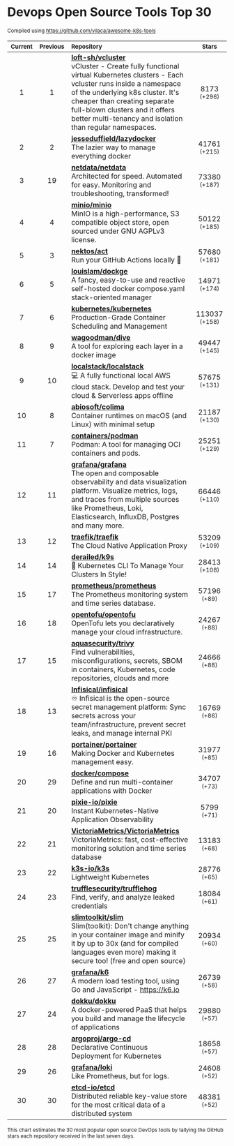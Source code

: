 # Devops Open Source Tools Top 30
<sup>Compiled using https://github.com/vilaca/awesome-k8s-tools</sup>
<div align="center">

|<sub>Current</sub>|<sub>Previous</sub>|<sub>Repository</sub>|<sub>Stars</sub>|
|:---:|:---:|:---|:---:|
|1|1|[**loft-sh/vcluster**](https://github.com/loft-sh/vcluster)<br/>vCluster - Create fully functional virtual Kubernetes clusters - Each vcluster runs inside a namespace of the underlying k8s cluster. It's cheaper than creating separate full-blown clusters and it offers better multi-tenancy and isolation than regular namespaces.|8173 <sup>(+296)</sup>|
|2|2|[**jesseduffield/lazydocker**](https://github.com/jesseduffield/lazydocker)<br/>The lazier way to manage everything docker|41761 <sup>(+215)</sup>|
|3|19|[**netdata/netdata**](https://github.com/netdata/netdata)<br/>Architected for speed. Automated for easy. Monitoring and troubleshooting, transformed!|73380 <sup>(+187)</sup>|
|4|4|[**minio/minio**](https://github.com/minio/minio)<br/>MinIO is a high-performance, S3 compatible object store, open sourced under GNU AGPLv3 license.|50122 <sup>(+185)</sup>|
|5|3|[**nektos/act**](https://github.com/nektos/act)<br/>Run your GitHub Actions locally 🚀|57680 <sup>(+181)</sup>|
|6|5|[**louislam/dockge**](https://github.com/louislam/dockge)<br/>A fancy, easy-to-use and reactive self-hosted docker compose.yaml stack-oriented manager|14971 <sup>(+174)</sup>|
|7|6|[**kubernetes/kubernetes**](https://github.com/kubernetes/kubernetes)<br/>Production-Grade Container Scheduling and Management|113037 <sup>(+158)</sup>|
|8|9|[**wagoodman/dive**](https://github.com/wagoodman/dive)<br/>A tool for exploring each layer in a docker image|49447 <sup>(+145)</sup>|
|9|10|[**localstack/localstack**](https://github.com/localstack/localstack)<br/>💻 A fully functional local AWS cloud stack. Develop and test your cloud & Serverless apps offline|57675 <sup>(+131)</sup>|
|10|8|[**abiosoft/colima**](https://github.com/abiosoft/colima)<br/>Container runtimes on macOS (and Linux) with minimal setup|21187 <sup>(+130)</sup>|
|11|7|[**containers/podman**](https://github.com/containers/podman)<br/>Podman: A tool for managing OCI containers and pods.|25251 <sup>(+129)</sup>|
|12|11|[**grafana/grafana**](https://github.com/grafana/grafana)<br/>The open and composable observability and data visualization platform. Visualize metrics, logs, and traces from multiple sources like Prometheus, Loki, Elasticsearch, InfluxDB, Postgres and many more. |66446 <sup>(+110)</sup>|
|13|12|[**traefik/traefik**](https://github.com/traefik/traefik)<br/>The Cloud Native Application Proxy|53209 <sup>(+109)</sup>|
|14|14|[**derailed/k9s**](https://github.com/derailed/k9s)<br/>🐶 Kubernetes CLI To Manage Your Clusters In Style!|28413 <sup>(+108)</sup>|
|15|17|[**prometheus/prometheus**](https://github.com/prometheus/prometheus)<br/>The Prometheus monitoring system and time series database.|57196 <sup>(+89)</sup>|
|16|18|[**opentofu/opentofu**](https://github.com/opentofu/opentofu)<br/>OpenTofu lets you declaratively manage your cloud infrastructure.|24267 <sup>(+88)</sup>|
|17|15|[**aquasecurity/trivy**](https://github.com/aquasecurity/trivy)<br/>Find vulnerabilities, misconfigurations, secrets, SBOM in containers, Kubernetes, code repositories, clouds and more|24666 <sup>(+88)</sup>|
|18|13|[**Infisical/infisical**](https://github.com/Infisical/infisical)<br/>♾ Infisical is the open-source secret management platform: Sync secrets across your team/infrastructure, prevent secret leaks, and manage internal PKI|16769 <sup>(+86)</sup>|
|19|16|[**portainer/portainer**](https://github.com/portainer/portainer)<br/>Making Docker and Kubernetes management easy.|31977 <sup>(+85)</sup>|
|20|29|[**docker/compose**](https://github.com/docker/compose)<br/>Define and run multi-container applications with Docker|34707 <sup>(+73)</sup>|
|21|20|[**pixie-io/pixie**](https://github.com/pixie-io/pixie)<br/>Instant Kubernetes-Native Application Observability|5799 <sup>(+71)</sup>|
|22|21|[**VictoriaMetrics/VictoriaMetrics**](https://github.com/VictoriaMetrics/VictoriaMetrics)<br/>VictoriaMetrics: fast, cost-effective monitoring solution and time series database|13183 <sup>(+68)</sup>|
|23|22|[**k3s-io/k3s**](https://github.com/k3s-io/k3s)<br/>Lightweight Kubernetes|28776 <sup>(+65)</sup>|
|24|23|[**trufflesecurity/trufflehog**](https://github.com/trufflesecurity/trufflehog)<br/>Find, verify, and analyze leaked credentials|18084 <sup>(+61)</sup>|
|25|25|[**slimtoolkit/slim**](https://github.com/slimtoolkit/slim)<br/>Slim(toolkit): Don't change anything in your container image and minify it by up to 30x (and for compiled languages even more) making it secure too! (free and open source)|20934 <sup>(+60)</sup>|
|26|27|[**grafana/k6**](https://github.com/grafana/k6)<br/>A modern load testing tool, using Go and JavaScript - https://k6.io|26739 <sup>(+58)</sup>|
|27|24|[**dokku/dokku**](https://github.com/dokku/dokku)<br/>A docker-powered PaaS that helps you build and manage the lifecycle of applications|29880 <sup>(+57)</sup>|
|28|28|[**argoproj/argo-cd**](https://github.com/argoproj/argo-cd)<br/>Declarative Continuous Deployment for Kubernetes|18658 <sup>(+57)</sup>|
|29|26|[**grafana/loki**](https://github.com/grafana/loki)<br/>Like Prometheus, but for logs.|24608 <sup>(+52)</sup>|
|30|30|[**etcd-io/etcd**](https://github.com/etcd-io/etcd)<br/>Distributed reliable key-value store for the most critical data of a distributed system|48381 <sup>(+52)</sup>|


</div>

<sub>This chart estimates the 30 most popular open source DevOps tools by tallying the GitHub stars each repository received in the last seven days.</sub>

